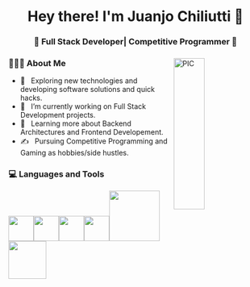 <h1 align="center">Hey there! I'm Juanjo Chiliutti 👋 </h1>
<h3 align="center">🚀 Full Stack Developer| Competitive Programmer  🚀</h3>
<div>
<img width = "35%" align="right" alt="PIC" height="300px" src="https://coworkingfy.com/wp-content/uploads/2019/11/hombre-programando.jpg" />
<div align="left"> 
  <h3> 👨🏻‍💻 About Me </h3>

  - 🤔 &nbsp; Exploring new technologies and developing software solutions and quick hacks.
  - 💼 &nbsp; I’m currently working on Full Stack Development projects.
  - 🌱 &nbsp; Learning more about Backend Architectures and Frontend Developement.
  - ✍️ &nbsp; Pursuing Competitive Programming and Gaming as hobbies/side hustles.  
</div> 
</div>

<div>
  <h3> 💻 Languages and Tools </h3>
  <p>
   <img src="https://media3.giphy.com/media/ln7z2eWriiQAllfVcn/200w.webp" width="50"><img src="https://i.giphy.com/media/LMt9638dO8dftAjtco/200.webp"   width="50"><img src="https://i.giphy.com/media/eNAsjO55tPbgaor7ma/200w.webp" width="50"><img src="https://media3.giphy.com/media/kdFc8fubgS31b8DsVu/giphy.webp" width="50"><img src="https://media.giphy.com/media/kH1DBkPNyZPOk0BxrM/giphy.gif" width="100"><img src="https://d1yjjnpx0p53s8.cloudfront.net/styles/logo-thumbnail/s3/0024/7432/brand.gif?itok=UtXX483H" width="75">
  <p>
</div> 
